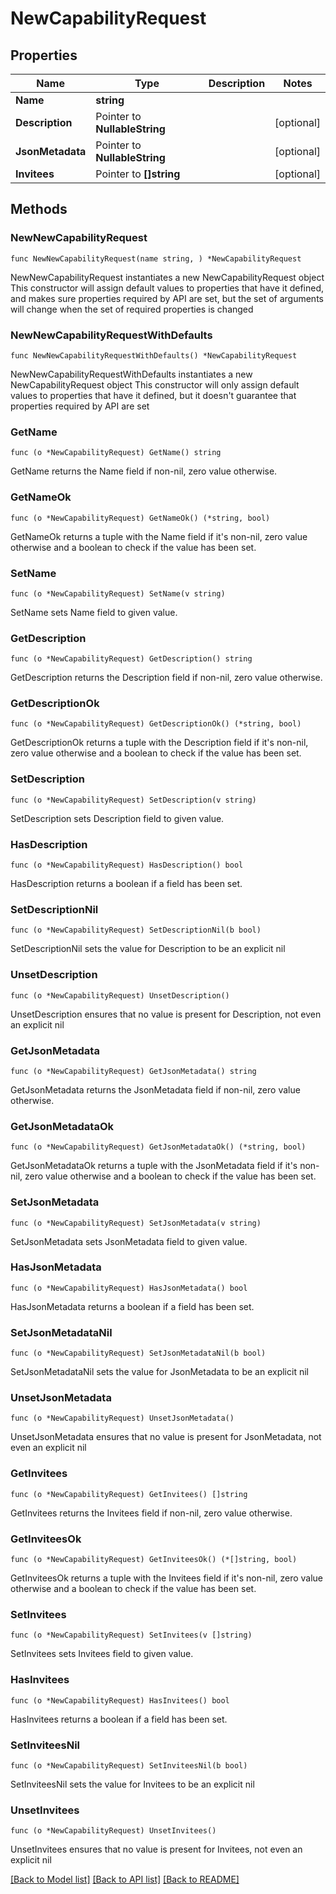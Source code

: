 # NewCapabilityRequest

## Properties

Name | Type | Description | Notes
------------ | ------------- | ------------- | -------------
**Name** | **string** |  | 
**Description** | Pointer to **NullableString** |  | [optional] 
**JsonMetadata** | Pointer to **NullableString** |  | [optional] 
**Invitees** | Pointer to **[]string** |  | [optional] 

## Methods

### NewNewCapabilityRequest

`func NewNewCapabilityRequest(name string, ) *NewCapabilityRequest`

NewNewCapabilityRequest instantiates a new NewCapabilityRequest object
This constructor will assign default values to properties that have it defined,
and makes sure properties required by API are set, but the set of arguments
will change when the set of required properties is changed

### NewNewCapabilityRequestWithDefaults

`func NewNewCapabilityRequestWithDefaults() *NewCapabilityRequest`

NewNewCapabilityRequestWithDefaults instantiates a new NewCapabilityRequest object
This constructor will only assign default values to properties that have it defined,
but it doesn't guarantee that properties required by API are set

### GetName

`func (o *NewCapabilityRequest) GetName() string`

GetName returns the Name field if non-nil, zero value otherwise.

### GetNameOk

`func (o *NewCapabilityRequest) GetNameOk() (*string, bool)`

GetNameOk returns a tuple with the Name field if it's non-nil, zero value otherwise
and a boolean to check if the value has been set.

### SetName

`func (o *NewCapabilityRequest) SetName(v string)`

SetName sets Name field to given value.


### GetDescription

`func (o *NewCapabilityRequest) GetDescription() string`

GetDescription returns the Description field if non-nil, zero value otherwise.

### GetDescriptionOk

`func (o *NewCapabilityRequest) GetDescriptionOk() (*string, bool)`

GetDescriptionOk returns a tuple with the Description field if it's non-nil, zero value otherwise
and a boolean to check if the value has been set.

### SetDescription

`func (o *NewCapabilityRequest) SetDescription(v string)`

SetDescription sets Description field to given value.

### HasDescription

`func (o *NewCapabilityRequest) HasDescription() bool`

HasDescription returns a boolean if a field has been set.

### SetDescriptionNil

`func (o *NewCapabilityRequest) SetDescriptionNil(b bool)`

 SetDescriptionNil sets the value for Description to be an explicit nil

### UnsetDescription
`func (o *NewCapabilityRequest) UnsetDescription()`

UnsetDescription ensures that no value is present for Description, not even an explicit nil
### GetJsonMetadata

`func (o *NewCapabilityRequest) GetJsonMetadata() string`

GetJsonMetadata returns the JsonMetadata field if non-nil, zero value otherwise.

### GetJsonMetadataOk

`func (o *NewCapabilityRequest) GetJsonMetadataOk() (*string, bool)`

GetJsonMetadataOk returns a tuple with the JsonMetadata field if it's non-nil, zero value otherwise
and a boolean to check if the value has been set.

### SetJsonMetadata

`func (o *NewCapabilityRequest) SetJsonMetadata(v string)`

SetJsonMetadata sets JsonMetadata field to given value.

### HasJsonMetadata

`func (o *NewCapabilityRequest) HasJsonMetadata() bool`

HasJsonMetadata returns a boolean if a field has been set.

### SetJsonMetadataNil

`func (o *NewCapabilityRequest) SetJsonMetadataNil(b bool)`

 SetJsonMetadataNil sets the value for JsonMetadata to be an explicit nil

### UnsetJsonMetadata
`func (o *NewCapabilityRequest) UnsetJsonMetadata()`

UnsetJsonMetadata ensures that no value is present for JsonMetadata, not even an explicit nil
### GetInvitees

`func (o *NewCapabilityRequest) GetInvitees() []string`

GetInvitees returns the Invitees field if non-nil, zero value otherwise.

### GetInviteesOk

`func (o *NewCapabilityRequest) GetInviteesOk() (*[]string, bool)`

GetInviteesOk returns a tuple with the Invitees field if it's non-nil, zero value otherwise
and a boolean to check if the value has been set.

### SetInvitees

`func (o *NewCapabilityRequest) SetInvitees(v []string)`

SetInvitees sets Invitees field to given value.

### HasInvitees

`func (o *NewCapabilityRequest) HasInvitees() bool`

HasInvitees returns a boolean if a field has been set.

### SetInviteesNil

`func (o *NewCapabilityRequest) SetInviteesNil(b bool)`

 SetInviteesNil sets the value for Invitees to be an explicit nil

### UnsetInvitees
`func (o *NewCapabilityRequest) UnsetInvitees()`

UnsetInvitees ensures that no value is present for Invitees, not even an explicit nil

[[Back to Model list]](../README.md#documentation-for-models) [[Back to API list]](../README.md#documentation-for-api-endpoints) [[Back to README]](../README.md)


